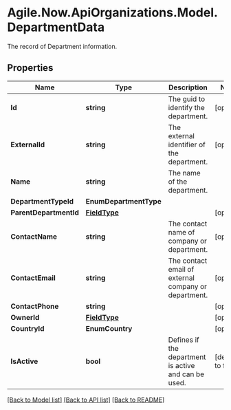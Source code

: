 # Agile.Now.ApiOrganizations.Model.DepartmentData
The record of Department information.

## Properties

Name | Type | Description | Notes
------------ | ------------- | ------------- | -------------
**Id** | **string** | The guid to identify the department. | [optional] 
**ExternalId** | **string** | The external identifier of the department. | [optional] 
**Name** | **string** | The name of the department. | 
**DepartmentTypeId** | **EnumDepartmentType** |  | 
**ParentDepartmentId** | [**FieldType**](FieldType.md) |  | [optional] 
**ContactName** | **string** | The contact name of company or department. | [optional] 
**ContactEmail** | **string** | The contact email of external company or department. | [optional] 
**ContactPhone** | **string** |  | [optional] 
**OwnerId** | [**FieldType**](FieldType.md) |  | [optional] 
**CountryId** | **EnumCountry** |  | [optional] 
**IsActive** | **bool** | Defines if the department is active and can be used. | [default to false]

[[Back to Model list]](../README.md#documentation-for-models) [[Back to API list]](../README.md#documentation-for-api-endpoints) [[Back to README]](../README.md)

